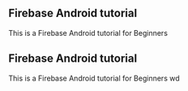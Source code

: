 ## Firebase Android  tutorial
This is a Firebase Android tutorial for Beginners 

## Firebase Android  tutorial
This is a Firebase Android tutorial for Beginners wd